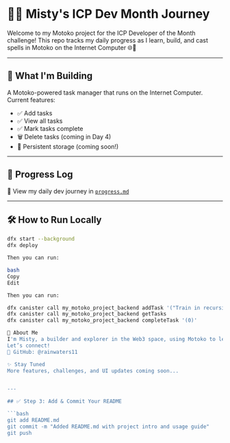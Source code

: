 # 🧙‍♀️ Misty's ICP Dev Month Journey

Welcome to my Motoko project for the ICP Developer of the Month challenge! This repo tracks my daily progress as I learn, build, and cast spells in Motoko on the Internet Computer 🌐💫

---

## 🎯 What I'm Building

A Motoko-powered task manager that runs on the Internet Computer. Current features:

- ✅ Add tasks
- ✅ View all tasks
- ✅ Mark tasks complete
- 🗑️ Delete tasks (coming in Day 4)
- 💾 Persistent storage (coming soon!)

---

## 🧪 Progress Log

📅 View my daily dev journey in [`progress.md`](./progress.md)

---

## 🛠 How to Run Locally

```bash
dfx start --background
dfx deploy

Then you can run:

bash
Copy
Edit

Then you can run:

dfx canister call my_motoko_project_backend addTask '("Train in recursion dojo 🥋")'
dfx canister call my_motoko_project_backend getTasks
dfx canister call my_motoko_project_backend completeTask '(0)'

🌱 About Me
I'm Misty, a builder and explorer in the Web3 space, using Motoko to level up on the Internet Computer.
Let’s connect!
👾 GitHub: @rainwaters11

✨ Stay Tuned
More features, challenges, and UI updates coming soon...


---

## ✅ Step 3: Add & Commit Your README

```bash
git add README.md
git commit -m "Added README.md with project intro and usage guide"
git push
